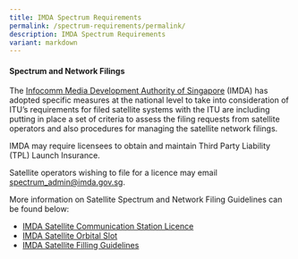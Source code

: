 ```yaml
---
title: IMDA Spectrum Requirements
permalink: /spectrum-requirements/permalink/
description: IMDA Spectrum Requirements
variant: markdown
---
```

#### Spectrum and Network Filings


The [Infocomm Media Development Authority of Singapore](https://www.imda.gov.sg/business) (IMDA) has adopted specific measures at the national level to take into consideration of ITU’s requirements for filed satellite systems with the ITU are including putting in place a set of criteria to assess the filing requests from satellite operators and also procedures for managing the satellite network filings.

IMDA may require licensees to obtain and maintain Third Party Liability (TPL) Launch Insurance.

Satellite operators wishing to file for a licence may email  [spectrum\_admin@imda.gov.sg](mailto:spectrum_admin@imda.gov.sg "mailto:spectrum_admin@imda.gov.sg"). 

More information on Satellite Spectrum and Network Filing Guidelines can be found below:

- [IMDA Satellite Communication Station Licence](https://www.imda.gov.sg/regulations-and-licensing-listing/satellite-communication-station-licence)
- [IMDA Satellite Orbital Slot](https://www.imda.gov.sg/regulations-and-licensing-listing/licence-for-use-of-satellite-orbital-slot)
- [IMDA Satellite Filling Guidelines](https://www.imda.gov.sg/-/media/Imda/Files/Regulation-Licensing-and-Consultations/Licensing/licenses/GuideSatelliteNetworkFiling.pdf)